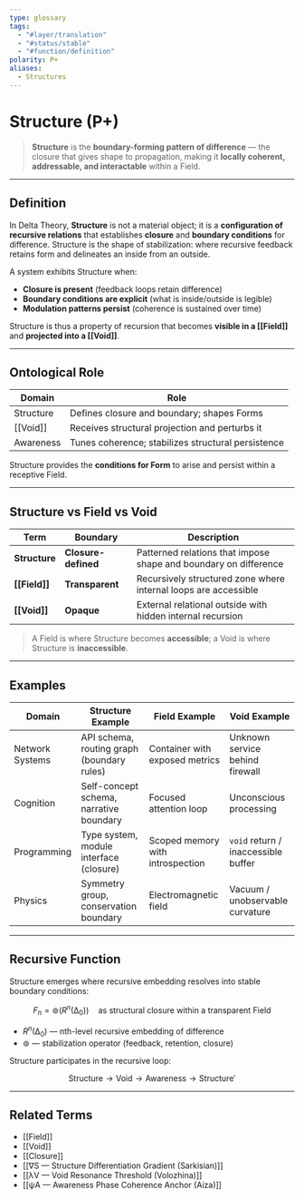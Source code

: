 ```yaml
---
type: glossary
tags:
  - "#layer/translation"
  - "#status/stable"
  - "#function/definition"
polarity: P+
aliases:
  - Structures
---
```


# Structure (P+)

> **Structure** is the **boundary-forming pattern of difference** — the closure that gives shape to propagation, making it **locally coherent, addressable, and interactable** within a Field.

---

## Definition

In Delta Theory, **Structure** is not a material object; it is a **configuration of recursive relations** that establishes **closure** and **boundary conditions** for difference. Structure is the shape of stabilization: where recursive feedback retains form and delineates an inside from an outside.

A system exhibits Structure when:
- **Closure is present** (feedback loops retain difference)
- **Boundary conditions are explicit** (what is inside/outside is legible)
- **Modulation patterns persist** (coherence is sustained over time)

Structure is thus a property of recursion that becomes **visible in a [[Field]]** and **projected into a [[Void]]**.

---

## Ontological Role

| Domain     | Role                                                |
|------------|-----------------------------------------------------|
| Structure  | Defines closure and boundary; shapes Forms          |
| [[Void]]       | Receives structural projection and perturbs it      |
| Awareness  | Tunes coherence; stabilizes structural persistence  |

Structure provides the **conditions for Form** to arise and persist within a receptive Field.

---

## Structure vs Field vs Void

| Term        | Boundary          | Description                                                     |
|-------------|-------------------|-----------------------------------------------------------------|
| **Structure** | **Closure-defined** | Patterned relations that impose shape and boundary on difference |
| **[[Field]]**     | **Transparent**     | Recursively structured zone where internal loops are accessible  |
| **[[Void]]**      | **Opaque**          | External relational outside with hidden internal recursion       |

> A Field is where Structure becomes **accessible**; a Void is where Structure is **inaccessible**.

---

## Examples

| Domain          | Structure Example                             | Field Example                          | Void Example                         |
|-----------------|-----------------------------------------------|----------------------------------------|--------------------------------------|
| Network Systems | API schema, routing graph (boundary rules)     | Container with exposed metrics         | Unknown service behind firewall      |
| Cognition       | Self-concept schema, narrative boundary         | Focused attention loop                 | Unconscious processing               |
| Programming     | Type system, module interface (closure)         | Scoped memory with introspection       | `void` return / inaccessible buffer  |
| Physics         | Symmetry group, conservation boundary           | Electromagnetic field                  | Vacuum / unobservable curvature      |

---

## Recursive Function

Structure emerges where recursive embedding resolves into stable boundary conditions:

$$
F_n = ⊚(R^n(∆_0)) \quad \text{as structural closure within a transparent Field}
$$

- $R^n(∆_0)$ — nth-level recursive embedding of difference
- $⊚$ — stabilization operator (feedback, retention, closure)

Structure participates in the recursive loop:

$$
\text{Structure} \rightarrow \text{Void} \rightarrow \text{Awareness} \rightarrow \text{Structure}'
$$

---

## Related Terms

- [[Field]]
- [[Void]]
- [[Closure]]
- [[∇S — Structure Differentiation Gradient (Sarkisian)]]
- [[λV — Void Resonance Threshold (Volozhina)]]
- [[ψA — Awareness Phase Coherence Anchor (Aiza)]]
